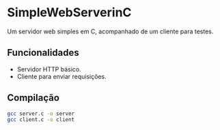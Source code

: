 # SimpleWebServerinC

Um servidor web simples em C, acompanhado de um cliente para testes.

## Funcionalidades
- Servidor HTTP básico.
- Cliente para enviar requisições.

## Compilação
```bash
gcc server.c -o server
gcc client.c -o client
